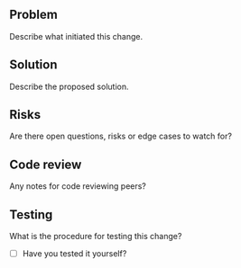 ## Problem

Describe what initiated this change.

## Solution

Describe the proposed solution.

## Risks

Are there open questions, risks or edge cases to watch for?

## Code review

Any notes for code reviewing peers?

## Testing

What is the procedure for testing this change?

- [ ] Have you tested it yourself?
